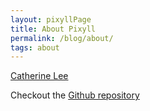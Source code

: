 ```yaml
---
layout: pixyllPage
title: About Pixyll
permalink: /blog/about/
tags: about
---
```


[Catherine Lee](catherinelee274.github.io)

Checkout the [Github repository](https://github.com/catherinelee274)
